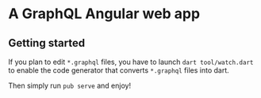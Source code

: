 # A GraphQL Angular web app

## Getting started

If you plan to edit `*.graphql` files, you have to launch `dart tool/watch.dart`
to enable the code generator that converts `*.graphql` files into dart.

Then simply run `pub serve` and enjoy!